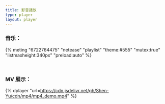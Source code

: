 ```yaml
---
title: 影音播放
type: player
layout: player
---
```



### 音乐：

{% meting "6722764475" "netease" "playlist" "theme:#555" "mutex:true" "listmaxheight:340px"  "preload:auto" %}

<br />

### MV 展示：

{% dplayer "url=https://cdn.jsdelivr.net/gh/Shen-Yu/cdn/mp4/mp4_demo.mp4" %}

<br />

